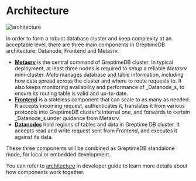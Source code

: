 # Architecture

![architecture](/architecture-2.png)

In order to form a robust database cluster and keep complexity at an acceptable
level, there are three main components in GreptimeDB architecture: Datanode,
Frontend and Metasrv.

- [**Metasrv**](/contributor-guide/metasrv/overview.md) is the central command of
  GreptimeDB cluster. In typical deployment, at least three nodes is required to
  setup a reliable _Metasrv_ mini-cluster. _Meta_ manages database and table
  information, including how data spread across the cluster and where to route
  requests to. It also keeps monitoring availability and performance of \_Datanode_s,
  to ensure its routing table is valid and up-to-date.
- [**Frontend**](/contributor-guide/frontend/overview.md) is a stateless
  component that can scale to as many as needed. It accepts incoming request,
  authenticates it, translates it from various protocols into GreptimeDB
  cluster's internal one, and forwards to certain \_Datanode_s under guidance from Metasrv.
- [**Datanodes**](/contributor-guide/datanode/overview.md) hold regions of
  tables and data in Greptime DB cluster. It accepts read and write request sent
  from _Frontend_, and executes it against its data.

These three components will be combined as GreptimeDB standalone mode, for local or embedded development.

You can refer to [architecture](/contributor-guide/overview.md) in developer guide to learn more details about how components work together.
